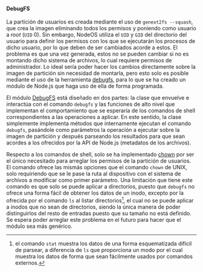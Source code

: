 #### DebugFS

La partición de usuarios es creada mediante el uso de `genext2fs --squash`, que crea la imagen eliminando todos los permisos y poniendo como usuario a
*root* (`UID` 0). Sin embargo, NodeOS utiliza el `UID` y `GID` del directorio
del usuario para definir los permisos con los que se ejecutarán los procesos de
dicho usuario, por lo que deben de ser cambiados acorde a estos. El problema es
que una vez generada, estos no se pueden cambiar si no es montando
dicho sistema de archivos, lo cual requiere permisos de administrador. Lo ideal
sería poder hacer los cambios directamente sobre la imagen de partición sin
necesidad de montarla, pero esto solo es posible mediante el uso de la herramienta
[debugfs](http://linux.die.net/man/8/debugfs), para lo que se ha creado un módulo de
Node.js que haga uso de ella de forma programada.

El módulo [DebugFS](https://github.com/piranna/DebugFS) está diseñado en dos
partes: la clase que envuelve e interactúa con el comando `debugfs` y las
funciones de alto nivel que implementan el comportamiento que se esperaría de
los comandos de shell correspondientes a las operaciones a aplicar.
En este sentido, la clase simplemente implementa métodos que internamente
ejecutan el comando `debugfs`, pasándole como parámetros la operación a ejecutar
sobre la imagen de partición y después parseando los resultados para que sean
acordes a los ofrecidos por la API de Node.js (metadatos de los archivos).

Respecto a los comandos de shell, solo se ha implementado
[chown](http://linux.die.net/man/1/chown) por ser el único necesitado para
arreglar los permisos de la partición de usuarios. El comando ofrece las mismás
opciones que el comando `chown` de UNIX, solo requiriendo que se le pase la ruta
al dispositivo con el sistema de archivos a modificar como primer parámetro. Una
limitación que tiene este comando es que solo se puede aplicar a directorios,
puesto que `debugfs` no ofrece una forma fácil de obtener los datos de un inodo,
excepto por la ofrecida por el comando `ls` al listar directorios[^1], el cual
no se puede aplicar a inodos que no sean de directorios, siendo la única manera
de poder distinguirlos del resto de entradas puesto que su tamaño no está
definido. Se espera poder arreglar este problema en el futuro para hacer que el
módulo sea más genérico.


[^1]: el comando `stat` muestra los datos de una forma esquematizada difícil de parsear, a diferencia de `ls` que proporciona un modo por el cual muestra los datos de forma que sean fácilmente usados por comandos externos.
